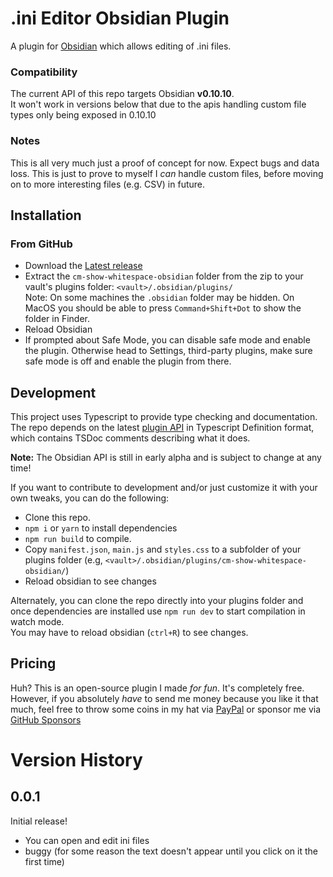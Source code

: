 # .ini Editor Obsidian Plugin
A plugin for [Obsidian](https://obsidian.md) which allows editing of .ini files.

### Compatibility

The current API of this repo targets Obsidian **v0.10.10**.  
It won't work in versions below that due to the apis handling custom file types only being exposed in 0.10.10

### Notes
This is all very much just a proof of concept for now. Expect bugs and data loss. This is just to prove to myself I *can* handle custom files, before moving on to more interesting files (e.g. CSV) in future.

## Installation

### From GitHub
- Download the [Latest release](https://github.com/deathau/cm-show-whitespace-obsidian/releases/latest)
- Extract the `cm-show-whitespace-obsidian` folder from the zip to your vault's plugins folder: `<vault>/.obsidian/plugins/`  
Note: On some machines the `.obsidian` folder may be hidden. On MacOS you should be able to press `Command+Shift+Dot` to show the folder in Finder.
- Reload Obsidian
- If prompted about Safe Mode, you can disable safe mode and enable the plugin.
Otherwise head to Settings, third-party plugins, make sure safe mode is off and
enable the plugin from there.

## Development

This project uses Typescript to provide type checking and documentation.  
The repo depends on the latest [plugin API](https://github.com/obsidianmd/obsidian-api) in Typescript Definition format, which contains TSDoc comments describing what it does.

**Note:** The Obsidian API is still in early alpha and is subject to change at any time!

If you want to contribute to development and/or just customize it with your own
tweaks, you can do the following:
- Clone this repo.
- `npm i` or `yarn` to install dependencies
- `npm run build` to compile.
- Copy `manifest.json`, `main.js` and `styles.css` to a subfolder of your plugins
folder (e.g, `<vault>/.obsidian/plugins/cm-show-whitespace-obsidian/`)
- Reload obsidian to see changes

Alternately, you can clone the repo directly into your plugins folder and once
dependencies are installed use `npm run dev` to start compilation in watch mode.  
You may have to reload obsidian (`ctrl+R`) to see changes.

## Pricing
Huh? This is an open-source plugin I made *for fun*. It's completely free.
However, if you absolutely *have* to send me money because you like it that
much, feel free to throw some coins in my hat via
[PayPal](https://paypal.me/deathau) or sponsor me via
[GitHub Sponsors](https://github.com/sponsors/deathau)

# Version History
## 0.0.1
Initial release!
- You can open and edit ini files
- buggy (for some reason the text doesn't appear until you click on it the first time)
